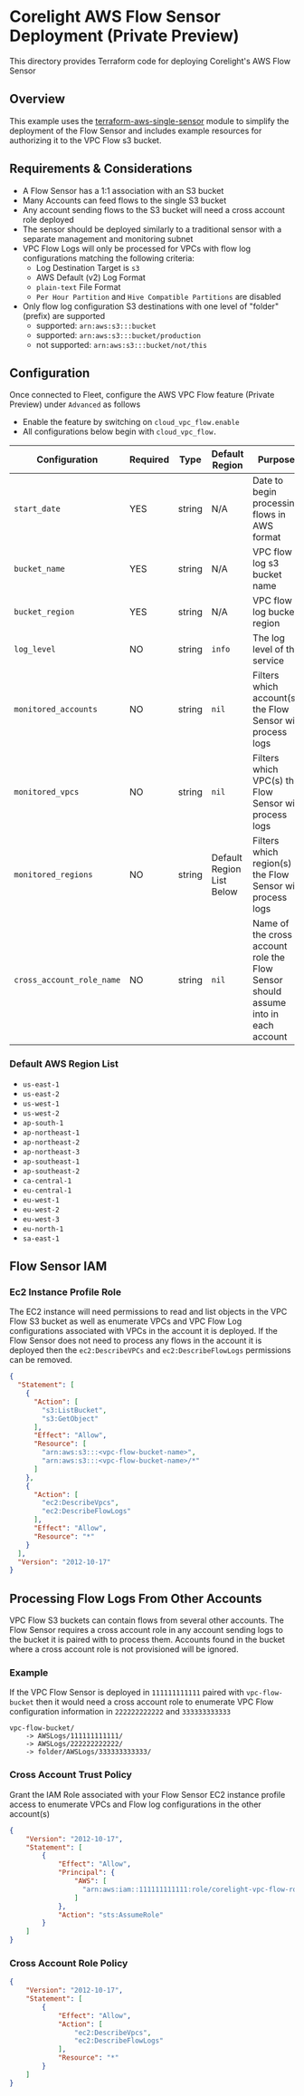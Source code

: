 # Corelight AWS Flow Sensor Deployment (Private Preview)

This directory provides Terraform code for deploying Corelight's AWS Flow Sensor

## Overview

This example uses the [terraform-aws-single-sensor](https://github.com/corelight/terraform-aws-single-sensor) module 
to simplify the deployment of the Flow Sensor and includes example resources for authorizing it to the VPC Flow s3 bucket.

## Requirements & Considerations
* A Flow Sensor has a 1:1 association with an S3 bucket
* Many Accounts can feed flows to the single S3 bucket
* Any account sending flows to the S3 bucket will need a cross account role deployed 
* The sensor should be deployed similarly to a traditional sensor with a separate management and monitoring subnet
* VPC Flow Logs will only be processed for VPCs with flow log configurations matching the following criteria:
  * Log Destination Target is `s3` 
  * AWS Default (v2) Log Format
  * `plain-text` File Format
  * `Per Hour Partition` and `Hive Compatible Partitions` are disabled
* Only flow log configuration S3 destinations with one level of "folder" (prefix) are supported
  * supported: `arn:aws:s3:::bucket`
  * supported: `arn:aws:s3:::bucket/production`
  * not supported: `arn:aws:s3:::bucket/not/this`

## Configuration 
Once connected to Fleet, configure the AWS VPC Flow feature (Private Preview) under `Advanced` as follows
* Enable the feature by switching on `cloud_vpc_flow.enable`
* All configurations below begin with `cloud_vpc_flow.`

| Configuration             | Required | Type   | Default Region            | Purpose                                                                           | Example                                 |
|---------------------------|----------|--------|---------------------------|-----------------------------------------------------------------------------------|-----------------------------------------|
| `start_date`              | YES      | string | N/A                       | Date to begin processing flows in AWS format                                      | `2025/06/01`                            |
| `bucket_name`             | YES      | string | N/A                       | VPC flow log s3 bucket name                                                       | `vpc-flow-logs`                         |
| `bucket_region`           | YES      | string | N/A                       | VPC flow log bucket region                                                        | `us-east-1`                             |
| `log_level`               | NO       | string | `info`                    | The log level of the service                                                      | `debug`                                 |
| `monitored_accounts`      | NO       | string | `nil`                     | Filters which account(s) the Flow Sensor will process logs                        | `111111111111,222222222222`             |
| `monitored_vpcs`          | NO       | string | `nil`                     | Filters which VPC(s) the Flow Sensor will process logs                            | `vpc-12345,vpc-54321`                   |
| `monitored_regions`       | NO       | string | Default Region List Below | Filters which region(s) the Flow Sensor will process logs                         | `us-east-1,us-east-2`                   |
| `cross_account_role_name` | NO       | string | `nil`                     | Name of the cross account role the Flow Sensor should assume into in each account | `corelight-vpc-flow-cross-account-role` |

### Default AWS Region List
* `us-east-1`
* `us-east-2`
* `us-west-1`
* `us-west-2`
* `ap-south-1`
* `ap-northeast-1`
* `ap-northeast-2`
* `ap-northeast-3`
* `ap-southeast-1`
* `ap-southeast-2`
* `ca-central-1`
* `eu-central-1`
* `eu-west-1`
* `eu-west-2`
* `eu-west-3`
* `eu-north-1`
* `sa-east-1`


## Flow Sensor IAM

### Ec2 Instance Profile Role 
The EC2 instance will need permissions to read and list objects in the VPC Flow S3 bucket as well as enumerate VPCs and
VPC Flow Log configurations associated with VPCs in the account it is deployed. If the Flow Sensor does not need to 
process any flows in the account it is deployed then the `ec2:DescribeVPCs` and `ec2:DescribeFlowLogs` permissions 
can be removed.
```json
{
  "Statement": [
    {
      "Action": [
        "s3:ListBucket",
        "s3:GetObject"
      ],
      "Effect": "Allow",
      "Resource": [
        "arn:aws:s3:::<vpc-flow-bucket-name>",
        "arn:aws:s3:::<vpc-flow-bucket-name>/*"
      ]
    },
    {
      "Action": [
        "ec2:DescribeVpcs",
        "ec2:DescribeFlowLogs"
      ],
      "Effect": "Allow",
      "Resource": "*"
    }
  ],
  "Version": "2012-10-17"
}
```

## Processing Flow Logs From Other Accounts
VPC Flow S3 buckets can contain flows from several other accounts. The Flow Sensor requires a cross account role
in any account sending logs to the bucket it is paired with to process them. Accounts found in the bucket where a cross 
account role is not provisioned will be ignored.

### Example
If the VPC Flow Sensor is deployed in `111111111111` paired with `vpc-flow-bucket` then it would need a cross account role
to enumerate VPC Flow configuration information in `222222222222` and `333333333333`
```
vpc-flow-bucket/
    -> AWSLogs/111111111111/
    -> AWSLogs/222222222222/
    -> folder/AWSLogs/333333333333/
```

### Cross Account Trust Policy
Grant the IAM Role associated with your Flow Sensor EC2 instance profile access to enumerate VPCs and Flow log 
configurations in the other account(s)
```json
{
    "Version": "2012-10-17",
    "Statement": [
        {
            "Effect": "Allow",
            "Principal": {
                "AWS": [
                  "arn:aws:iam::111111111111:role/corelight-vpc-flow-role"
                ]
            },
            "Action": "sts:AssumeRole"
        }
    ]
}
```

### Cross Account Role Policy
```json
{
    "Version": "2012-10-17",
    "Statement": [
        {
            "Effect": "Allow",
            "Action": [
                "ec2:DescribeVpcs",
                "ec2:DescribeFlowLogs"
            ],
            "Resource": "*"
        }
    ]
}
```